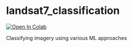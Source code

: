 # landsat7_classification

[![Open In Colab](https://colab.research.google.com/assets/colab-badge.svg)](https://colab.research.google.com/github/syerj/main/landsat7_classification/Unititled.ipynb)


Classifying imagery using various ML approaches
